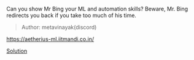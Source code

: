 Can you show Mr Bing your ML and automation skills? Beware, Mr. Bing redirects you back if you take too much of his time.
>Author: metavinayak(discord)

https://aetherius-ml.iitmandi.co.in/

[Solution](./soln/)